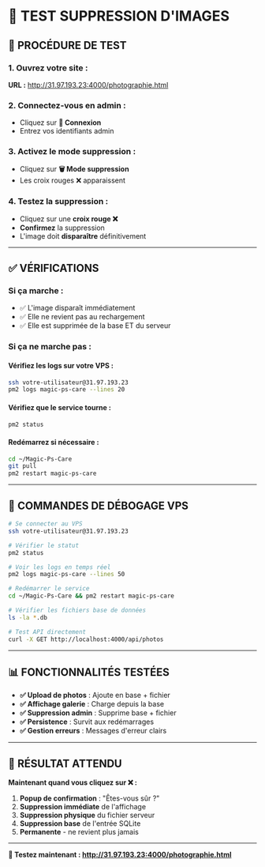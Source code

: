 # 🧪 TEST SUPPRESSION D'IMAGES

## 🎯 PROCÉDURE DE TEST

### **1. Ouvrez votre site :**
**URL :** http://31.97.193.23:4000/photographie.html

### **2. Connectez-vous en admin :**
- Cliquez sur **🔑 Connexion**
- Entrez vos identifiants admin

### **3. Activez le mode suppression :**
- Cliquez sur **🗑️ Mode suppression**
- Les croix rouges ❌ apparaissent

### **4. Testez la suppression :**
- Cliquez sur une **croix rouge ❌**
- **Confirmez** la suppression
- L'image doit **disparaître** définitivement

---

## ✅ VÉRIFICATIONS

### **Si ça marche :**
- ✅ L'image disparaît immédiatement
- ✅ Elle ne revient pas au rechargement
- ✅ Elle est supprimée de la base ET du serveur

### **Si ça ne marche pas :**

#### **Vérifiez les logs sur votre VPS :**
```bash
ssh votre-utilisateur@31.97.193.23
pm2 logs magic-ps-care --lines 20
```

#### **Vérifiez que le service tourne :**
```bash
pm2 status
```

#### **Redémarrez si nécessaire :**
```bash
cd ~/Magic-Ps-Care
git pull
pm2 restart magic-ps-care
```

---

## 🔧 COMMANDES DE DÉBOGAGE VPS

```bash
# Se connecter au VPS
ssh votre-utilisateur@31.97.193.23

# Vérifier le statut
pm2 status

# Voir les logs en temps réel
pm2 logs magic-ps-care --lines 50

# Redémarrer le service
cd ~/Magic-Ps-Care && pm2 restart magic-ps-care

# Vérifier les fichiers base de données
ls -la *.db

# Test API directement
curl -X GET http://localhost:4000/api/photos
```

---

## 📊 FONCTIONNALITÉS TESTÉES

- **✅ Upload de photos** : Ajoute en base + fichier
- **✅ Affichage galerie** : Charge depuis la base  
- **✅ Suppression admin** : Supprime base + fichier
- **✅ Persistence** : Survit aux redémarrages
- **✅ Gestion erreurs** : Messages d'erreur clairs

---

## 🎉 RÉSULTAT ATTENDU

**Maintenant quand vous cliquez sur ❌ :**

1. **Popup de confirmation** : "Êtes-vous sûr ?"
2. **Suppression immédiate** de l'affichage
3. **Suppression physique** du fichier serveur
4. **Suppression base** de l'entrée SQLite
5. **Permanente** - ne revient plus jamais

---

**🚀 Testez maintenant : http://31.97.193.23:4000/photographie.html**
